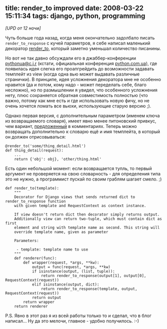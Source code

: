 title: render_to improved
date: 2008-03-22 15:11:34
tags: django, python, programming
----


*[UPD от 12 ночи]*

Чуть больше года назад, когда меня окончательно задолбало писать
`render_to_response` c кучей параметров, я себе написал маленький декоратор
[render_to][rt], который заметно уменьшал количество писанины.

Но вот не так давно обсуждали его в джаббер-конференции pythonua@c.j.r
(кстати, официальная конференция [python.com.ua](http://python.com.ua)), где появилась идея слегка
его проапгрейдить до возможности задавать темплейт из view (когда одна вью
может выдавать различные странички). В принципе, идея усложнения декоратора
мне не особенно нравится (да и потом, кому надо - может переделать себе,
благо несложно), но по размышлении я увидел, что особенного усложнения нету,
плюс сохраняется обратная совместимость полностью (что важно, потому как мне
есть и где использовать новую фичу, но не очень хочется ломать все вьюхи,
использующие старую версию ;).<!--more-->

Однако первая версия, с дополнительным параметром (именем ключа из
возвращаемого словаря), имеет явно менее питоновский привкус, чем вариант,
[предложенный][2] в комментариях. Теперь можно возвращать дополнительно к
словарю ещё и имя темплейта, в который он должен отрисовываться:

    @render_to('some/thing_detail.html')
    def thing_detail(request):
        ...
        return {'obj': obj}, 'other/thing.html'

Есть один небольшой момент: если возвращается тупль, то первый аргумент не
проверяется на свою словарность - для определения типа это не нужно, а
программист пускай по своим граблям шагает смело. ;)

    def render_to(template):
        """
        Decorator for Django views that sends returned dict to render_to_response function
        with given template and RequestContext as context instance.
    
        If view doesn't return dict then decorator simply returns output.
        Additionally view can return two-tuple, which must contain dict as first
        element and string with template name as second. This string will
        override template name, given as parameter
    
        Parameters:
    
         - template: template name to use
        """
        def renderer(func):
            def wrapper(request, *args, **kw):
                output = func(request, *args, **kw)
                if isinstance(output, (list, tuple)):
                    return render_to_response(output[1], output[0], RequestContext(request))
                elif isinstance(output, dict):
                    return render_to_response(template, output, RequestContext(request))
                return output
            return wrapper
        return renderer

P.S. Явно в этот раз я из всей работы только то и сделал, что в блог
написал... Ну да это мелочи, главное - удобно получилось. :-)


[rt]: http://piranha.org.ua/blog/2007/01/28/django-render_to_response/
[1]: http://hrundel.eth0.net.ua/
[2]: http://piranha.org.ua/blog/2008/03/22/render-to-improved/#c722
